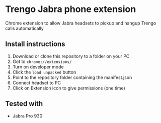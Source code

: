 # Trengo Jabra phone extension
Chrome extension to allow Jabra headsets to pickup and hangup Trengo calls automatically

## Install instructions
1. Download or clone this repository to a folder on your PC
2. Got to `chrome://extensions/`
3. Turn on developer mode
4. Click the `load unpacked` button
5. Point to the repository folder containing the manifest.json
6. Connect headset to PC
7. Click on Extension icon to give permissions (one time)

## Tested with
* Jabra Pro 930
